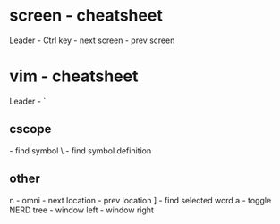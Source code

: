 # screen - cheatsheet

Leader - Ctrl key
<C-Up> - next screen
<C-Down> - prev screen

# vim - cheatsheet
Leader - `

## cscope
<Leader><CR> - find symbol
<Leader>\ - find symbol definition

## other

<Leader>n - omni
<Leader><Up> - next location
<Leader><Down> - prev location
<Leader>] - find selected word
<Leader>a - toggle NERD tree
<Leader><Left> - window left
<Leader><Right> - window right
